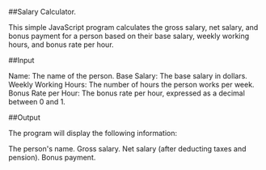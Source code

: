 ##Salary Calculator.

This simple JavaScript program calculates the gross salary, net salary, and bonus payment for a person based on their base salary, weekly working hours, and bonus rate per hour.

##Input

Name: The name of the person.
Base Salary: The base salary in dollars.
Weekly Working Hours: The number of hours the person works per week.
Bonus Rate per Hour: The bonus rate per hour, expressed as a decimal between 0 and 1.

##Output

The program will display the following information:

The person's name.
Gross salary.
Net salary (after deducting taxes and pension).
Bonus payment.

